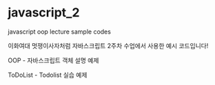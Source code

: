 # javascript_2
javascript oop lecture sample codes

이화여대 멋쟁이사자처럼 자바스크립트 2주차 수업에서 사용한 예시 코드입니다!

OOP - 자바스크립트 객체 설명 예제

ToDoList - Todolist 실습 예제
